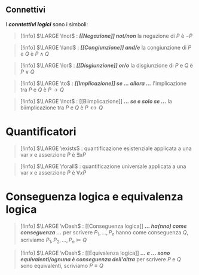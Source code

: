 
## Connettivi

I ***conntettivi logici*** sono i simboli:

> [!info]
> $\LARGE \lnot$  : ***[[Negazione]] not/non***
> la negazione di $P$ è $\lnot P$

> [!info]
> $\LARGE \land$  : ***[[Congiunzione]] and/e***
> la congiunzione di $P$ e $Q$ è $P \land Q$ 

> [!info]
> $\LARGE \lor$  : ***[[Disgiunzione]] or/o***
> la disgiunzione di $P$ e $Q$ è  $P \lor Q$ 

> [!info]
> $\LARGE \to$  : ***[[Implicazione]] se ... allora ...***
> l'implicazione tra $P$ e $Q$ è  $P \to Q$ 

> [!info]
> $\LARGE \lnot$  : [[Biimplicazione]] ***... se e solo se ...***
> la biimplicazione tra $P$ e $Q$ è $P \leftrightarrow Q$



# Quantificatori

> [!info]
> $\LARGE \exists$  : quantificazione esistenziale 
> applicata a una var $x$ e asserzione $P$ è $\exists xP$

> [!info]
> $\LARGE \forall$  : quantificazione universale 
> applicata a una var *x* e asserzione $P$ è $\forall xP$

# Conseguenza logica e equivalenza logica
> [!info]
> $\LARGE \vDash$  : [[Conseguenza logica]] ***... ha(nno) come conseguenza ...***
> per scrivere $P_1,\dots, P_n$  hanno come conseguenza $Q$, scriviamo $P_1, P_2, \dots, P_n \vDash Q$

> [!info]
> $\LARGE \vDash$  : [[Equivalenza logica]] ***... e ... sono equivalenti/ognuna è conseguenza dell'altra***
> per scrivere $P$ e $Q$ sono equivalenti, scriviamo $P \equiv Q$

